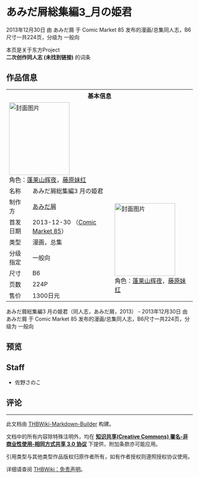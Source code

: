 # あみだ屑総集編3_月の姫君

<!-- source html: G:\repos\THBWiki-Markdown-Builder\THBWikiMarkdown\Temp\main\a\a1\ns0%3A%E3%81%82%E3%81%BF%E3%81%A0%E5%B1%91%E7%B7%8F%E9%9B%86%E7%B7%A83_%E6%9C%88%E3%81%AE%E5%A7%AB%E5%90%9B.html -->

2013年12月30日 由 あみだ屑 于 Comic Market 85 发布的漫画/总集同人志，B6尺寸一共224页，分级为 一般向

本页是关于东方Project  
 **二次创作同人志 (未找到链接)** 的词条

## 作品信息

<table><tbody><tr><th colspan="3">基本信息</th></tr><tr><td class="cover-artwork-mobile" colspan="2"><a href="./文件-あみだ屑総集編3_月の姫君封面.jpg.md" class="image" title="封面图片"><img alt="封面图片" src="https://upload.thwiki.cc/thumb/1/1f/%E3%81%82%E3%81%BF%E3%81%A0%E5%B1%91%E7%B7%8F%E9%9B%86%E7%B7%A83_%E6%9C%88%E3%81%AE%E5%A7%AB%E5%90%9B%E5%B0%81%E9%9D%A2.jpg/163px-%E3%81%82%E3%81%BF%E3%81%A0%E5%B1%91%E7%B7%8F%E9%9B%86%E7%B7%A83_%E6%9C%88%E3%81%AE%E5%A7%AB%E5%90%9B%E5%B0%81%E9%9D%A2.jpg" decoding="async" loading="lazy" width="163" height="196" srcset="https://upload.thwiki.cc/thumb/1/1f/%E3%81%82%E3%81%BF%E3%81%A0%E5%B1%91%E7%B7%8F%E9%9B%86%E7%B7%A83_%E6%9C%88%E3%81%AE%E5%A7%AB%E5%90%9B%E5%B0%81%E9%9D%A2.jpg/244px-%E3%81%82%E3%81%BF%E3%81%A0%E5%B1%91%E7%B7%8F%E9%9B%86%E7%B7%A83_%E6%9C%88%E3%81%AE%E5%A7%AB%E5%90%9B%E5%B0%81%E9%9D%A2.jpg 1.5x, https://upload.thwiki.cc/thumb/1/1f/%E3%81%82%E3%81%BF%E3%81%A0%E5%B1%91%E7%B7%8F%E9%9B%86%E7%B7%A83_%E6%9C%88%E3%81%AE%E5%A7%AB%E5%90%9B%E5%B0%81%E9%9D%A2.jpg/325px-%E3%81%82%E3%81%BF%E3%81%A0%E5%B1%91%E7%B7%8F%E9%9B%86%E7%B7%A83_%E6%9C%88%E3%81%AE%E5%A7%AB%E5%90%9B%E5%B0%81%E9%9D%A2.jpg 2x" data-file-width="709" data-file-height="854"></a><div class="cover-char">角色：<a href="./蓬莱山辉夜.md" title="蓬莱山辉夜">蓬莱山辉夜</a>，<a href="./藤原妹红.md" title="藤原妹红">藤原妹红</a></div></td>
</tr><tr><td class="label">名称</td><td colspan="2"> あみだ屑総集編3 月の姫君 </td></tr><tr><td class="label">制作方</td><td><a href="./あみだ屑.md" title="あみだ屑">あみだ屑</a></td><td class="cover-artwork" rowspan="7" style="min-width:196px;"><a href="./文件-あみだ屑総集編3_月の姫君封面.jpg.md" class="image" title="封面图片"><img alt="封面图片" src="https://upload.thwiki.cc/thumb/1/1f/%E3%81%82%E3%81%BF%E3%81%A0%E5%B1%91%E7%B7%8F%E9%9B%86%E7%B7%A83_%E6%9C%88%E3%81%AE%E5%A7%AB%E5%90%9B%E5%B0%81%E9%9D%A2.jpg/163px-%E3%81%82%E3%81%BF%E3%81%A0%E5%B1%91%E7%B7%8F%E9%9B%86%E7%B7%A83_%E6%9C%88%E3%81%AE%E5%A7%AB%E5%90%9B%E5%B0%81%E9%9D%A2.jpg" decoding="async" loading="lazy" width="163" height="196" srcset="https://upload.thwiki.cc/thumb/1/1f/%E3%81%82%E3%81%BF%E3%81%A0%E5%B1%91%E7%B7%8F%E9%9B%86%E7%B7%A83_%E6%9C%88%E3%81%AE%E5%A7%AB%E5%90%9B%E5%B0%81%E9%9D%A2.jpg/244px-%E3%81%82%E3%81%BF%E3%81%A0%E5%B1%91%E7%B7%8F%E9%9B%86%E7%B7%A83_%E6%9C%88%E3%81%AE%E5%A7%AB%E5%90%9B%E5%B0%81%E9%9D%A2.jpg 1.5x, https://upload.thwiki.cc/thumb/1/1f/%E3%81%82%E3%81%BF%E3%81%A0%E5%B1%91%E7%B7%8F%E9%9B%86%E7%B7%A83_%E6%9C%88%E3%81%AE%E5%A7%AB%E5%90%9B%E5%B0%81%E9%9D%A2.jpg/325px-%E3%81%82%E3%81%BF%E3%81%A0%E5%B1%91%E7%B7%8F%E9%9B%86%E7%B7%A83_%E6%9C%88%E3%81%AE%E5%A7%AB%E5%90%9B%E5%B0%81%E9%9D%A2.jpg 2x" data-file-width="709" data-file-height="854"></a><div class="cover-char">角色：<a href="./蓬莱山辉夜.md" title="蓬莱山辉夜">蓬莱山辉夜</a>，<a href="./藤原妹红.md" title="藤原妹红">藤原妹红</a></div></td>
</tr><tr><td class="label">首发日期</td><td>2013-12-30&#160;（<a href="/展会作品列表?e=Comic+Market%2385">Comic Market 85</a>）</td></tr><tr><td class="label">类型</td><td>漫画，总集</td></tr><tr><td class="label">分级指定</td><td>一般向</td></tr><tr><td class="label">尺寸</td><td>B6</td></tr><tr><td class="label">页数</td><td>224P</td></tr><tr><td class="label">售价</td><td>1300日元</td></tr></tbody></table>

あみだ屑総集編3 月の姫君（同人志，あみだ屑，2013） - 2013年12月30日 由 あみだ屑 于 Comic Market 85 发布的漫画/总集同人志，B6尺寸一共224页，分级为 一般向

## 预览

## Staff
- 佐野さのこ


## 评论




---

此文档由 [THBWiki-Markdown-Builder](https://github.com/Delsin-Yu/THBWiki-Markdown-Builder) 构建。

文档中的所有内容除特殊注明外，均在 [**知识共享(Creative Commons) 署名-非商业性使用-相同方式共享 3.0 协议**](https://creativecommons.org/licenses/by-sa/3.0/deed.zh-hans) 下提供，附加条款亦可能应用。

引用类型与其他类型作品版权归原作者所有，如有作者授权则遵照授权协议使用。

详细请查阅 [THBWiki：免责声明](https://thbwiki.cc/THBWiki:%E5%85%8D%E8%B4%A3%E5%A3%B0%E6%98%8E)。

